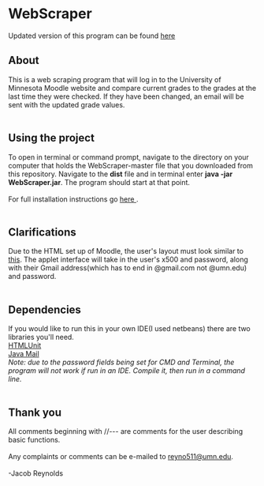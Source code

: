 WebScraper
==========
Updated version of this program can be found [here](http://www.github.com/jacobreynolds/moodlechecker)<br>
## About
This is a web scraping program that will log in to the University of Minnesota Moodle website and compare current grades to the grades at the last time they were checked.  If they have been changed, an email will be sent with the updated grade values.
<br>
<br>
## Using the project
To open in terminal or command prompt, navigate to the directory on your computer that holds the WebScraper-master file that you downloaded from this repository.  Navigate to the <b>dist</b> file and in terminal enter <b>java -jar WebScraper.jar</b>.  The program should start at that point.
<br>
<br>
For full installation instructions go <a href = "https://www.youtube.com/watch?v=-JrqtE_uzdQ"> here </a>.
<br>
<br>
##  Clarifications
Due to the HTML set up of Moodle, the user's layout must look similar to <a href="http://imgur.com/GA0Ux0R">this</a>.  The applet interface will take in the user's x500 and password, along with their Gmail address(which has to end in @gmail.com not @umn.edu) and password.
<br>
<br>
## Dependencies
If you would like to run this in your own IDE(I used netbeans) there are two libraries you'll need.
<br>
<a href="http://sourceforge.net/projects/htmlunit/files/htmlunit/">HTMLUnit</a>
<br>
<a href="http://www.oracle.com/technetwork/java/javamail/index.html">Java Mail</a>
<br>
<i>Note: due to the password fields being set for CMD and Terminal, the program will not work if run in an IDE.  Compile it, then run in a command line.</i>
<br>
<br>
## Thank you
All comments beginning with //--- are comments for the user describing basic functions.
<br>
<br>
Any complaints or comments can be e-mailed to reyno511@umn.edu.
<br>
<br>
-Jacob Reynolds
